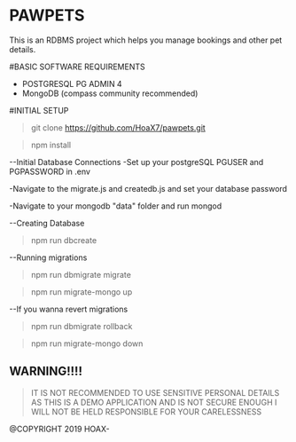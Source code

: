 # PAWPETS
This is an RDBMS project which helps you manage bookings and other pet details. 

#BASIC SOFTWARE REQUIREMENTS
- POSTGRESQL PG ADMIN 4
- MongoDB (compass community recommended)

#INITIAL SETUP
>git clone https://github.com/HoaX7/pawpets.git

>npm install

--Initial Database Connections
-Set up your postgreSQL PGUSER and PGPASSWORD in .env

-Navigate to the migrate.js and createdb.js and set your database password

-Navigate to your mongodb "data" folder and run mongod

--Creating Database
>npm run dbcreate

--Running migrations
>npm run dbmigrate migrate

>npm run migrate-mongo up

--If you wanna revert migrations
>npm run dbmigrate rollback

>npm run migrate-mongo down

## WARNING!!!!
> IT IS NOT RECOMMENDED TO USE SENSITIVE PERSONAL DETAILS AS THIS IS A DEMO APPLICATION AND IS NOT SECURE ENOUGH
> I WILL NOT BE HELD RESPONSIBLE FOR YOUR CARELESSNESS 
 



@COPYRIGHT 2019 HOAX-

